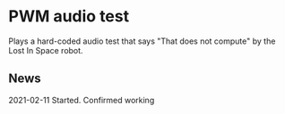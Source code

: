 # PWM audio test

Plays a hard-coded audio test that says "That does not compute" by the Lost In Space robot.


## News

2021-02-11 Started. Confirmed working
